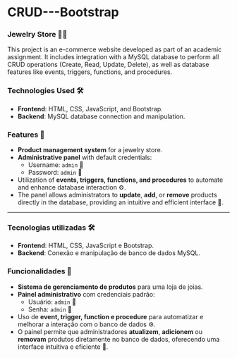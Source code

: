 # CRUD---Bootstrap

### Jewelry Store 🏬💍

This project is an e-commerce website developed as part of an academic assignment. It includes integration with a MySQL database to perform all CRUD operations 
(Create, Read, Update, Delete), as well as database features like events, triggers, functions, and procedures.

### Technologies Used 🛠️
- **Frontend**: HTML, CSS, JavaScript, and Bootstrap.
- **Backend**: MySQL database connection and manipulation.

### Features 🌟
- **Product management system** for a jewelry store.
- **Administrative panel** with default credentials:
  - Username: `admin` 👤
  - Password: `admin` 🔑
- Utilization of **events, triggers, functions, and procedures** to automate and enhance database interaction ⚙️.
- The panel allows administrators to **update**, **add**, or **remove** products directly in the database, providing an intuitive and efficient interface 🔄.
  
---

### Tecnologias utilizadas 🛠️
- **Frontend**: HTML, CSS, JavaScript e Bootstrap.
- **Backend**: Conexão e manipulação de banco de dados MySQL.

### Funcionalidades 🌟
- **Sistema de gerenciamento de produtos** para uma loja de joias.
- **Painel administrativo** com credenciais padrão:
  - Usuário: `admin` 👤
  - Senha: `admin` 🔑
- Uso de **event, trigger, function e procedure** para automatizar e melhorar a interação com o banco de dados ⚙️.
- O painel permite que administradores **atualizem**, **adicionem** ou **removam** produtos diretamente no banco de dados, oferecendo uma interface intuitiva e eficiente 🔄.

